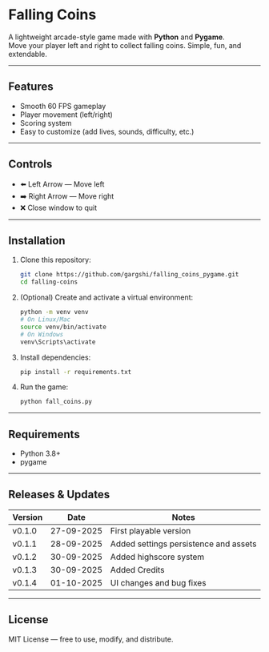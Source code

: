 # Falling Coins

A lightweight arcade-style game made with **Python** and **Pygame**.  
Move your player left and right to collect falling coins. Simple, fun, and extendable.

---

## Features
- Smooth 60 FPS gameplay
- Player movement (left/right)
- Scoring system
- Easy to customize (add lives, sounds, difficulty, etc.)

---

## Controls
- ⬅️ Left Arrow — Move left  
- ➡️ Right Arrow — Move right  
- ❌ Close window to quit  

---

## Installation

1. Clone this repository:
   ```bash
   git clone https://github.com/gargshi/falling_coins_pygame.git
   cd falling-coins
   ```

2. (Optional) Create and activate a virtual environment:
   ```bash
   python -m venv venv
   # On Linux/Mac
   source venv/bin/activate
   # On Windows
   venv\Scripts\activate
   ```

3. Install dependencies:
   ```bash
   pip install -r requirements.txt
   ```

4. Run the game:
   ```bash
   python fall_coins.py
   ```

---

## Requirements
- Python 3.8+
- pygame

---

## Releases & Updates

| Version | Date       | Notes                                        |
|---------|------------|----------------------------------------------|
| v0.1.0  | 27-09-2025 | First playable version                       |
| v0.1.1  | 28-09-2025 | Added settings persistence and assets        |
| v0.1.2  | 30-09-2025 | Added highscore system                       |
| v0.1.3  | 30-09-2025 | Added Credits                                |
| v0.1.4  | 01-10-2025 | UI changes and bug fixes                     |

---

## License
MIT License — free to use, modify, and distribute.
